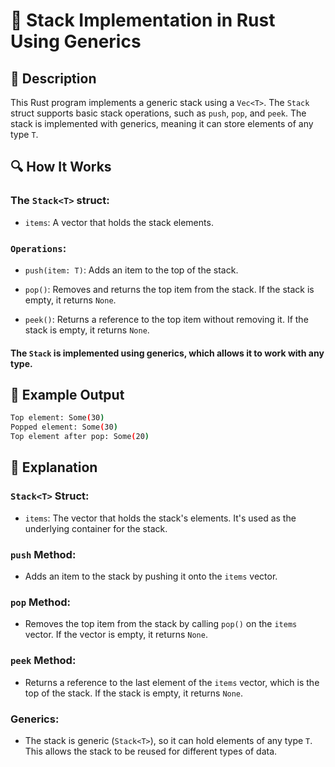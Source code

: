# 📌 Stack Implementation in Rust Using Generics

## 🚀 Description
This Rust program implements a generic stack using a `Vec<T>`. The `Stack` struct supports basic stack operations, such as `push`, `pop`, and `peek`. 
The stack is implemented with generics, meaning it can store elements of any type `T`.

## 🔍 How It Works
### The `Stack<T>` struct:

- `items`: A vector that holds the stack elements.

### `Operations`:
- `push(item: T)`: Adds an item to the top of the stack.

- `pop()`: Removes and returns the top item from the stack. If the stack is empty, it returns `None`.

- `peek()`: Returns a reference to the top item without removing it. If the stack is empty, it returns `None`.

#### The `Stack` is implemented using generics, which allows it to work with any type.

## 🎯 Example Output
```sh
Top element: Some(30)
Popped element: Some(30)
Top element after pop: Some(20)
```

## 📂 Explanation
### `Stack<T>` Struct:
- `items`: The vector that holds the stack's elements. It's used as the underlying container for the stack.

### `push` Method:
- Adds an item to the stack by pushing it onto the `items` vector.

### `pop` Method:
- Removes the top item from the stack by calling `pop()` on the `items` vector. If the vector is empty, it returns `None`.

### `peek` Method:
- Returns a reference to the last element of the `items` vector, which is the top of the stack. If the stack is empty, it returns `None`.

### Generics:
- The stack is generic (`Stack<T>`), so it can hold elements of any type `T`. This allows the stack to be reused for different types of data.
